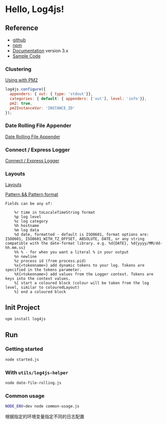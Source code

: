 # Hello, Log4js!

## Reference

- [github](https://github.com/log4js-node/log4js-node)
- [npm](https://www.npmjs.com/package/log4js)
- [Documentation](https://log4js-node.github.io/log4js-node/) version 3.x
- [Sample Code](https://github.com/log4js-node/log4js-node/tree/master/examples)

### Clustering

[Using with PM2](https://log4js-node.github.io/log4js-node/clustering.html#im-using-pm2-but-im-not-getting-any-logs)

```javascript
log4js.configure({
  appenders: { out: { type: 'stdout'}},
  categories: { default: { appenders: ['out'], level: 'info'}},
  pm2: true,
  pm2InstanceVar: 'INSTANCE_ID'
});
```

### Date Rolling File Appender

[Date Rolling File Appender](https://log4js-node.github.io/log4js-node/dateFile.html)

### Connect / Express Logger

[Connect / Express Logger](https://log4js-node.github.io/log4js-node/connect-logger.html)

### Layouts

[Layouts](https://log4js-node.github.io/log4js-node/layouts.html)

[Pattern && Pattern format](https://log4js-node.github.io/log4js-node/layouts.html#pattern)

```
Fields can be any of:

    %r time in toLocaleTimeString format
    %p log level
    %c log category
    %h hostname
    %m log data
    %d date, formatted - default is ISO8601, format options are: ISO8601, ISO8601_WITH_TZ_OFFSET, ABSOLUTE, DATE, or any string compatible with the date-format library. e.g. %d{DATE}, %d{yyyy/MM/dd-hh.mm.ss}
    %% % - for when you want a literal % in your output
    %n newline
    %z process id (from process.pid)
    %x{<tokenname>} add dynamic tokens to your log. Tokens are specified in the tokens parameter.
    %X{<tokenname>} add values from the Logger context. Tokens are keys into the context values.
    %[ start a coloured block (colour will be taken from the log level, similar to colouredLayout)
    %] end a coloured block
```

## Init Project

```bash
npm install log4js
```

## Run

### Getting started

```bash
node started.js
```

### With `utils/log4js-helper`

```bash
node date-file-rolling.js
```

### Common usage

```bash
NODE_ENV=dev node common-usage.js
```

根据指定的环境变量指定不同的日志配置
